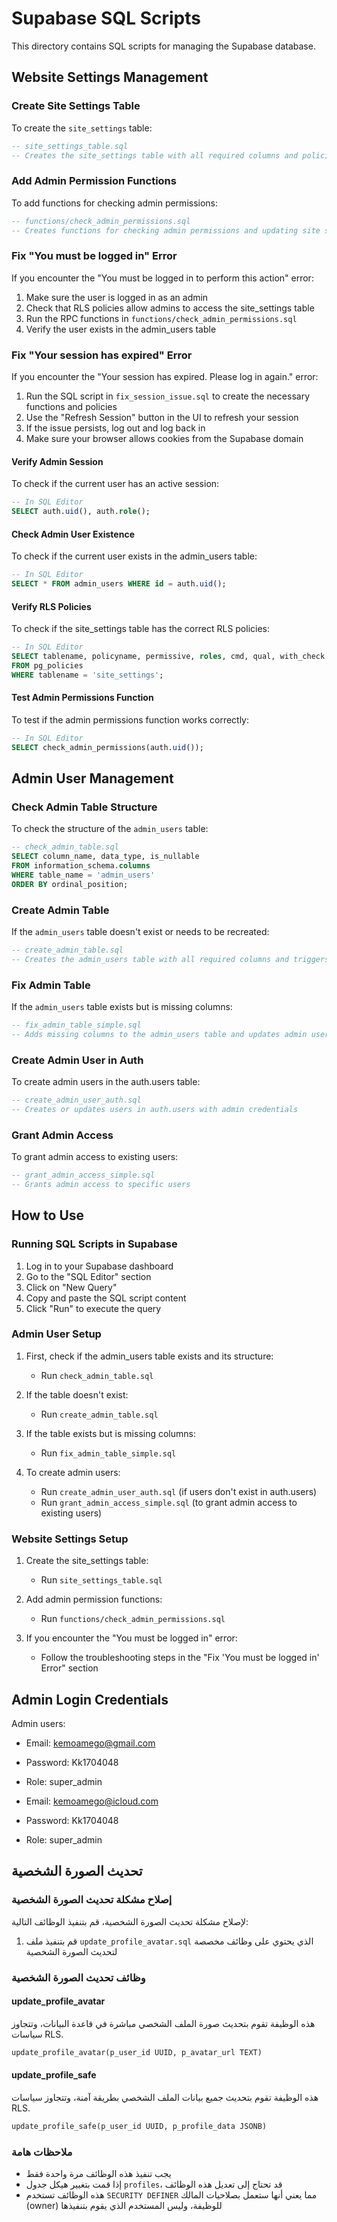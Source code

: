 # Supabase SQL Scripts

This directory contains SQL scripts for managing the Supabase database.

## Website Settings Management

### Create Site Settings Table
To create the `site_settings` table:
```sql
-- site_settings_table.sql
-- Creates the site_settings table with all required columns and policies
```

### Add Admin Permission Functions
To add functions for checking admin permissions:
```sql
-- functions/check_admin_permissions.sql
-- Creates functions for checking admin permissions and updating site settings
```

### Fix "You must be logged in" Error
If you encounter the "You must be logged in to perform this action" error:

1. Make sure the user is logged in as an admin
2. Check that RLS policies allow admins to access the site_settings table
3. Run the RPC functions in `functions/check_admin_permissions.sql`
4. Verify the user exists in the admin_users table

### Fix "Your session has expired" Error
If you encounter the "Your session has expired. Please log in again." error:

1. Run the SQL script in `fix_session_issue.sql` to create the necessary functions and policies
2. Use the "Refresh Session" button in the UI to refresh your session
3. If the issue persists, log out and log back in
4. Make sure your browser allows cookies from the Supabase domain

#### Verify Admin Session
To check if the current user has an active session:
```sql
-- In SQL Editor
SELECT auth.uid(), auth.role();
```

#### Check Admin User Existence
To check if the current user exists in the admin_users table:
```sql
-- In SQL Editor
SELECT * FROM admin_users WHERE id = auth.uid();
```

#### Verify RLS Policies
To check if the site_settings table has the correct RLS policies:
```sql
-- In SQL Editor
SELECT tablename, policyname, permissive, roles, cmd, qual, with_check
FROM pg_policies
WHERE tablename = 'site_settings';
```

#### Test Admin Permissions Function
To test if the admin permissions function works correctly:
```sql
-- In SQL Editor
SELECT check_admin_permissions(auth.uid());
```

## Admin User Management

### Check Admin Table Structure
To check the structure of the `admin_users` table:
```sql
-- check_admin_table.sql
SELECT column_name, data_type, is_nullable
FROM information_schema.columns
WHERE table_name = 'admin_users'
ORDER BY ordinal_position;
```

### Create Admin Table
If the `admin_users` table doesn't exist or needs to be recreated:
```sql
-- create_admin_table.sql
-- Creates the admin_users table with all required columns and triggers
```

### Fix Admin Table
If the `admin_users` table exists but is missing columns:
```sql
-- fix_admin_table_simple.sql
-- Adds missing columns to the admin_users table and updates admin users
```

### Create Admin User in Auth
To create admin users in the auth.users table:
```sql
-- create_admin_user_auth.sql
-- Creates or updates users in auth.users with admin credentials
```

### Grant Admin Access
To grant admin access to existing users:
```sql
-- grant_admin_access_simple.sql
-- Grants admin access to specific users
```

## How to Use

### Running SQL Scripts in Supabase

1. Log in to your Supabase dashboard
2. Go to the "SQL Editor" section
3. Click on "New Query"
4. Copy and paste the SQL script content
5. Click "Run" to execute the query

### Admin User Setup

1. First, check if the admin_users table exists and its structure:
   - Run `check_admin_table.sql`

2. If the table doesn't exist:
   - Run `create_admin_table.sql`

3. If the table exists but is missing columns:
   - Run `fix_admin_table_simple.sql`

4. To create admin users:
   - Run `create_admin_user_auth.sql` (if users don't exist in auth.users)
   - Run `grant_admin_access_simple.sql` (to grant admin access to existing users)

### Website Settings Setup

1. Create the site_settings table:
   - Run `site_settings_table.sql`

2. Add admin permission functions:
   - Run `functions/check_admin_permissions.sql`

3. If you encounter the "You must be logged in" error:
   - Follow the troubleshooting steps in the "Fix 'You must be logged in' Error" section

## Admin Login Credentials

Admin users:
- Email: kemoamego@gmail.com
- Password: Kk1704048
- Role: super_admin

- Email: kemoamego@icloud.com
- Password: Kk1704048
- Role: super_admin

## تحديث الصورة الشخصية

### إصلاح مشكلة تحديث الصورة الشخصية

لإصلاح مشكلة تحديث الصورة الشخصية، قم بتنفيذ الوظائف التالية:

1. قم بتنفيذ ملف `update_profile_avatar.sql` الذي يحتوي على وظائف مخصصة لتحديث الصورة الشخصية

### وظائف تحديث الصورة الشخصية

#### update_profile_avatar

هذه الوظيفة تقوم بتحديث صورة الملف الشخصي مباشرة في قاعدة البيانات، وتتجاوز سياسات RLS.

```sql
update_profile_avatar(p_user_id UUID, p_avatar_url TEXT)
```

#### update_profile_safe

هذه الوظيفة تقوم بتحديث جميع بيانات الملف الشخصي بطريقة آمنة، وتتجاوز سياسات RLS.

```sql
update_profile_safe(p_user_id UUID, p_profile_data JSONB)
```

### ملاحظات هامة

- يجب تنفيذ هذه الوظائف مرة واحدة فقط
- إذا قمت بتغيير هيكل جدول `profiles`، قد تحتاج إلى تعديل هذه الوظائف
- هذه الوظائف تستخدم `SECURITY DEFINER` مما يعني أنها ستعمل بصلاحيات المالك (owner) للوظيفة، وليس المستخدم الذي يقوم بتنفيذها
